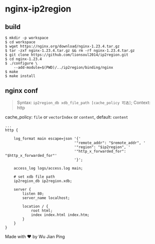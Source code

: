 # nginx-ip2region

## build

```shell
$ mkdir -p workspace
$ cd workspace
$ wget https://nginx.org/download/nginx-1.23.4.tar.gz
$ tar -zxf nginx-1.23.4.tar.gz && rm -rf nginx-1.23.4.tar.gz
$ git clone https://github.com/lionsoul2014/ip2region.git
$ cd nginx-1.23.4
$ ./configure \
    --add-module=$(PWD)/../ip2region/binding/nginx
$ make
$ make install
```

## nginx conf

> Syntax:  `ip2region_db xdb_file_path [cache_policy 可选]`;
> Context: http

cache_policy: `file` or `vectorIndex` or `content`, default: `content`

```nginx
...
http {

    log_format main escape=json '{'
                                '"remote_addr": "$remote_addr", '
                                '"region": "$ip2region", '
                                '"http_x_forwarded_for": "$http_x_forwarded_for"'
                                '}';

    access_log logs/access.log main;

    # set xdb file path
    ip2region_db ip2region.xdb;

    server {
        listen 80;
        server_name localhost;

        location / {
            root html;
            index index.html index.htm;
        }
    }
}

```

Made with ♥ by Wu Jian Ping
